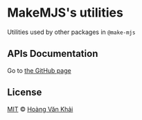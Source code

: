 # MakeMJS's utilities

Utilities used by other packages in `@make-mjs`

## APIs Documentation

Go to [the GitHub page](https://ksxnodeapps.github.io/make-mjs/utils)

## License

[MIT](https://git.io/JeY5b) © [Hoàng Văn Khải](https://github.com/KSXGitHub)
